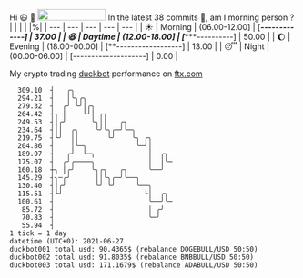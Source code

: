 Hi :smiley: :wave: <img src="https://jojoee.jojoee.com/api/utcnow" width="120" height="20">
In the latest 38 commits :bug:, am I morning person ? 
| | | | |%|
| --- | --- | --- | --- | --- |
| :sunny: | Morning | (06.00-12.00] | [*******-------------] | 37.00 |
| :satisfied: | Daytime | (12.00-18.00] | [**********----------] | 50.00 |
| :moon: | Evening | (18.00-00.00] | [**------------------] | 13.00 |
| :sleeping: | Night | (00.00-06.00] | [--------------------] | 0.00 |

My crypto trading [duckbot](https://github.com/jojoee/duckbot) performance on [ftx.com](https://ftx.com/#a=13144711)
```
  309.10  ┤   ╭╮
  294.21  ┤   │╰╮╭╮
  279.32  ┤  ╭╯ ╰╯│╭╮
  264.42  ┤╮ │    ╰╯│ ╭╮
  249.53  ┤│╭╯      ╰╮││   ╭╮
  234.64  ┤││  ╭╮    ╰╯╰╮╭─╯╰─╮
  219.75  ┤╰╯  ││       ╰╯    ╰╮ ╭╮
  204.86  ┤    │╰─╮            ╰─╯│
  189.97  ┤   ╭╯  ╰─╮             │  ╭╮
  175.07  ┤  ╭╯╭────╮             │  │╰─
  160.18  ┼╮ │╭╯    ╰╮╭╮   ╭╮     ╰──╯
  145.29  ┤╮─╭╯      ││╰╮╭─╯╰──╮
  130.40  ┤│╭╯       ╰╯ ╰╯     ╰──╮
  115.51  ┤╰╯                    ╰│  ╭╮
  100.61  ┤                       ╰──╯╰─
   85.72  ┤                       │ ╭╯
   70.83  ┤                       ╰─╯
   55.94  ┤
1 tick = 1 day
datetime (UTC+0): 2021-06-27
duckbot001 total usd: 90.4365$ (rebalance DOGEBULL/USD 50:50)
duckbot002 total usd: 91.8035$ (rebalance BNBBULL/USD 50:50)
duckbot003 total usd: 171.1679$ (rebalance ADABULL/USD 50:50)
```

